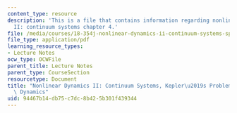 ```yaml
---
content_type: resource
description: 'This is a file that contains information regarding nonlinear dynamics
  II: continuum systems chapter 4.'
file: /media/courses/18-354j-nonlinear-dynamics-ii-continuum-systems-spring-2015/94467b14db75c7dc8b425b301f439344_MIT18_354JS15_Ch4.pdf
file_type: application/pdf
learning_resource_types:
- Lecture Notes
ocw_type: OCWFile
parent_title: Lecture Notes
parent_type: CourseSection
resourcetype: Document
title: "Nonlinear Dynamics II: Continuum Systems, Kepler\u2019s Problem And Hamiltonian\
  \ Dynamics"
uid: 94467b14-db75-c7dc-8b42-5b301f439344
---
```

